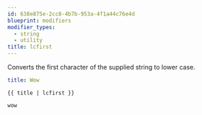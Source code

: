 ```yaml
---
id: 638e875e-2cc8-4b7b-953a-4f1a44c76e4d
blueprint: modifiers
modifier_types:
  - string
  - utility
title: lcfirst
---
```

Converts the first character of the supplied string to lower case.

```yaml
title: Wow
```

```
{{ title | lcfirst }}
```

```html
wow
```
